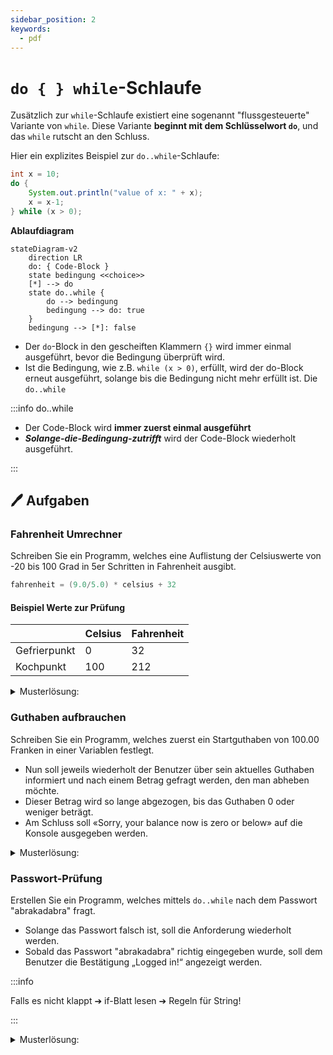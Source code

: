 ```yaml
---
sidebar_position: 2
keywords:
  - pdf
---
```


# `do { } while`-Schlaufe

Zusätzlich zur `while`-Schlaufe existiert eine sogenannt "flussgesteuerte"
Variante von `while`. Diese Variante **beginnt mit dem Schlüsselwort `do`**, und
das `while` rutscht an den Schluss.

Hier ein explizites Beispiel zur `do..while`-Schlaufe:

<div class="grid"><div>

```java title="do { } while Code-Beispiel"
int x = 10;
do {
    System.out.println("value of x: " + x);
    x = x-1;
} while (x > 0);
```

</div><div>

**Ablaufdiagram**

```mermaid
stateDiagram-v2
    direction LR
    do: { Code-Block }
    state bedingung <<choice>>
    [*] --> do
    state do..while {
        do --> bedingung
        bedingung --> do: true
    }
    bedingung --> [*]: false
```

</div></div>

- Der `do`-Block in den gescheiften Klammern `{}` wird immer einmal ausgeführt,
  bevor die Bedingung überprüft wird.
- Ist die Bedingung, wie z.B. `while (x > 0)`, erfüllt, wird der do-Block erneut
  ausgeführt, solange bis die Bedingung nicht mehr erfüllt ist. Die `do..while`

:::info do..while

- Der Code-Block wird **immer zuerst einmal ausgeführt**
- **_Solange-die-Bedingung-zutrifft_** wird der Code-Block wiederholt
  ausgeführt.

:::

## :pen: Aufgaben

### Fahrenheit Umrechner

Schreiben Sie ein Programm, welches eine Auflistung der Celsiuswerte von -20 bis
100 Grad in 5er Schritten in Fahrenheit ausgibt.

```java title="Die Formel dazu lautet:"
fahrenheit = (9.0/5.0) * celsius + 32
```

#### Beispiel Werte zur Prüfung

|              | Celsius | Fahrenheit |
| ------------ | ------- | ---------- |
| Gefrierpunkt | 0       | 32         |
| Kochpunkt    | 100     | 212        |

<details>
<summary>Musterlösung:</summary>

```java title="ACFahrenheit.java"
public class ACFahrenheit {

	public static void main(String[] args) {
		double celsius = -20;
		double fahrenheit;

		do {
			fahrenheit = (9.0 / 5.0) * celsius + 32;
			System.out.println("celsius " + celsius + " = fahrenheit " + fahrenheit);
			celsius = celsius + 5;
		} while (celsius <= 100);
	}

}
```

</details>

### Guthaben aufbrauchen

Schreiben Sie ein Programm, welches zuerst ein Startguthaben von 100.00 Franken
in einer Variablen festlegt.

- Nun soll jeweils wiederholt der Benutzer über sein aktuelles Guthaben
  informiert und nach einem Betrag gefragt werden, den man abheben möchte.
- Dieser Betrag wird so lange abgezogen, bis das Guthaben 0 oder weniger
  beträgt.
- Am Schluss soll «Sorry, your balance now is zero or below» auf die Konsole
  ausgegeben werden.

<details>
<summary>Musterlösung:</summary>

```java title="AD1Balance.java"
import mytools.StdInput;

public class AD1Balance {
	public static void main(String[] args) {

		double balance = 100.0;

		do {
			System.out.println("Your credit is " + balance + ", please enter the amount to withdraw");
			double amount = StdInput.readDouble();
			balance = balance - amount;
		} while (balance > 0);

		System.out.println("Sorry, your balance now is zero or below");

	}
}
```

</details>

### Passwort-Prüfung

Erstellen Sie ein Programm, welches mittels `do..while` nach dem Passwort
"abrakadabra" fragt.

- Solange das Passwort falsch ist, soll die Anforderung wiederholt werden.
- Sobald das Passwort "abrakadabra" richtig eingegeben wurde, soll dem Benutzer
  die Bestätigung „Logged in!“ angezeigt werden.

:::info

Falls es nicht klappt ➔ if-Blatt lesen ➔ Regeln für String!

:::

<details>
<summary>Musterlösung:</summary>

```java title="AD2Password.java"
import mytools.StdInput;

public class AD2Password {

	public static void main(String[] args) {
		String password = "abrakadabra";
		String entry = "";

		do {

			System.out.print("Please enter the password: ");
			entry = StdInput.readString();
		} while (!password.equals(entry));

		System.out.println("Logged in!");
	}
}
```

</details>
